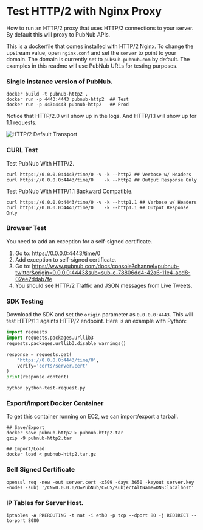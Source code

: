 # Test HTTP/2 with Nginx Proxy

How to run an HTTP/2 proxy that uses HTTP/2 connections to your server.
By default this wlil proxy to PubNub APIs.

This is a dockerfile that comes installed with HTTP/2 Nginx.
To change the upstream value, open `nginx.conf` and set the `server`
to point to your domain.
The domain is currently set to `pubsub.pubnub.com` by default.
The examples in this readme will use PubNub URLs for testing purposes.

### Single instance version of PubNub.

```shell
docker build -t pubnub-http2 .
docker run -p 4443:4443 pubnub-http2  ## Test
docker run -p 443:4443 pubnub-http2   ## Prod
```

Notice that HTTP/2.0 will show up in the logs.
And HTTP/1.1 will show up for 1.1 requests.

![HTTP/2 Default Transport](https://i.imgur.com/Y20dm7M.png)

### CURL Test

Test PubNub With HTTP/2.

```shell
curl https://0.0.0.0:4443/time/0 -v -k --http2 ## Verbose w/ Headers
curl https://0.0.0.0:4443/time/0    -k --http2 ## Output Response Only
```

Test PubNub With HTTP/1.1 Backward Compatible.

```shell
curl https://0.0.0.0:4443/time/0 -v -k --http1.1 ## Verbose w/ Headers
curl https://0.0.0.0:4443/time/0    -k --http1.1 ## Output Response Only
```

### Browser Test

You need to add an exception for a self-signed certificate.

 1. Go to: https://0.0.0.0:4443/time/0
 2. Add exception to self-signed certificate.
 3. Go to: https://www.pubnub.com/docs/console?channel=pubnub-twitter&origin=0.0.0.0:4443&sub=sub-c-78806dd4-42a6-11e4-aed8-02ee2ddab7fe
 4. You should see HTTP/2 Traffic and JSON messages from Live Tweets.

### SDK Testing 

Download the SDK and set the `origin` parameter as `0.0.0.0:4443`.
This will test HTTP/1.1 againts HTTP/2 endpoint.
Here is an example with Python:

```python
import requests
import requests.packages.urllib3
requests.packages.urllib3.disable_warnings()

response = requests.get(
    'https://0.0.0.0:4443/time/0',
    verify='certs/server.cert'
)
print(response.content)
```

```shell
python python-test-request.py
```

### Export/Import Docker Container

To get this container running on EC2, we can import/export a tarball.

```shell
## Save/Export
docker save pubnub-http2 > pubnub-http2.tar
gzip -9 pubnub-http2.tar

## Import/Load
docker load < pubnub-http2.tar.gz
```

### Self Signed Certificate

```shell
openssl req -new -out server.cert -x509 -days 3650 -keyout server.key -nodes -subj '/CN=0.0.0.0/O=PubNub/C=US/subjectAltName=DNS:localhost'
```

### IP Tables for Server Host.

```shell
iptables -A PREROUTING -t nat -i eth0 -p tcp --dport 80 -j REDIRECT --to-port 8080
```
